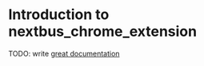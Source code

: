 # Introduction to nextbus_chrome_extension

TODO: write [great documentation](http://jacobian.org/writing/what-to-write/)
